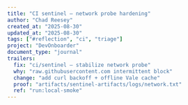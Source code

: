 ```yaml
---
title: "CI sentinel – network probe hardening"
author: "Chad Reesey"
created_at: "2025-08-30"
updated_at: "2025-08-30"
tags: ["#reflection", "ci", "triage"]
project: "DevOnboarder"
document_type: "journal"
trailers:
  fix: "ci/sentinel – stabilize network probe"
  why: "raw.githubusercontent.com intermittent block"
  change: "add curl backoff + offline Vale cache"
  proof: "artifacts/sentinel-artifacts/logs/network.txt"
  ref: "run:local-smoke"
---
```

